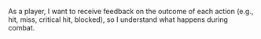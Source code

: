 As a player, I want to receive feedback on the outcome of each action (e.g., hit, miss, critical hit, blocked), so I understand what happens during combat.
